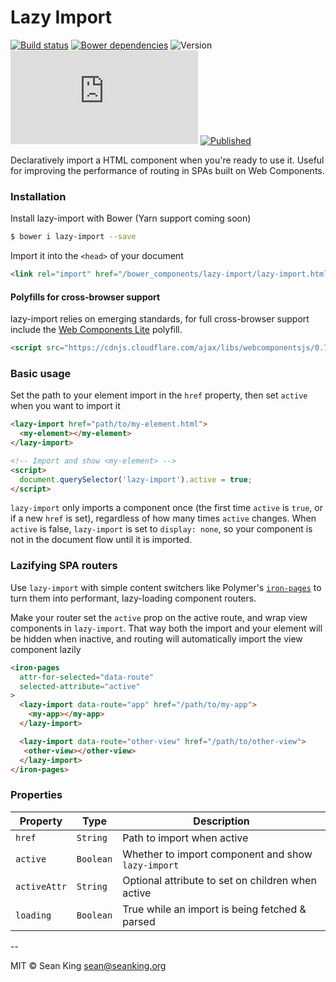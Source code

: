 # Lazy Import
[![Build status][travis-badge]][travis-url] [![Bower dependencies][bowerdeps-badge]][bowerdeps-url] ![Version][bower-badge] ![Size][size-badge] [![Published][webcomponents-badge]][webcomponents-url]

Declaratively import a HTML component when you're ready to use it. Useful for improving the performance of routing in SPAs built on Web Components.

### Installation

Install lazy-import with Bower (Yarn support coming soon)

```sh
$ bower i lazy-import --save
```

Import it into the `<head>` of your document

```html
<link rel="import" href="/bower_components/lazy-import/lazy-import.html">
```

#### Polyfills for cross-browser support

lazy-import relies on emerging standards, for full cross-browser support include the [Web Components Lite][webcomponents] polyfill.

```html
<script src="https://cdnjs.cloudflare.com/ajax/libs/webcomponentsjs/0.7.24/webcomponents-lite.min.js"></script>
```


### Basic usage
Set the path to your element import in the `href` property, then set `active` when you want to import it

```html
<lazy-import href="path/to/my-element.html">
  <my-element></my-element>
</lazy-import>

<!-- Import and show <my-element> -->
<script>
  document.querySelector('lazy-import').active = true;
</script>
```

`lazy-import` only imports a component once (the first time `active` is `true`, or if a new `href` is set), regardless of how many times `active` changes. When `active` is false, `lazy-import` is set to `display: none`, so your component is not in the document flow until it is imported.

### Lazifying SPA routers
Use `lazy-import` with simple content switchers like Polymer's [`iron-pages`][iron-pages] to turn them into performant, lazy-loading component routers.

Make your router set the `active` prop on the active route, and wrap view components in `lazy-import`. That way both the import and your element will be hidden when inactive, and routing will automatically import the view component lazily

```html
<iron-pages
  attr-for-selected="data-route"
  selected-attribute="active"
>
  <lazy-import data-route="app" href="/path/to/my-app">
    <my-app></my-app>
  </lazy-import>

  <lazy-import data-route="other-view" href="/path/to/other-view">
   <other-view></other-view>
  </lazy-import>
</iron-pages>
```

### Properties

Property     | Type      | Description                                                  
------------ | --------- | ---------------
`href`       | `String`  | Path to import when active                                   
`active`     | `Boolean` | Whether to import component and show `lazy-import`           
`activeAttr` | `String`  | Optional attribute to set on children when active            
`loading`    | `Boolean` | True while an import is being fetched & parsed


--

MIT © Sean King <sean@seanking.org>

[webcomponents]: https://github.com/webcomponents/webcomponentsjs

[bower-badge]: https://img.shields.io/bower/v/lazy-import.svg
[bowerlicense-badge]: https://img.shields.io/bower/l/lazy-import.svg
[travis-badge]: https://img.shields.io/travis/seaneking/lazy-import.svg
[travis-url]: https://travis-ci.org/seaneking/lazy-import
[bowerdeps-badge]: https://img.shields.io/gemnasium/seaneking/lazy-import.svg
[bowerdeps-url]: https://gemnasium.com/bower/lazy-import
[size-badge]: https://badges.herokuapp.com/size/github/seaneking/lazy-import/master/lazy-import.html?gzip=true&color=blue
[webcomponents-badge]: https://img.shields.io/badge/webcomponents.org-published-blue.svg
[webcomponents-url]: https://www.webcomponents.org/element/seaneking/lazy-import.sv
[iron-pages]: https://www.webcomponents.org/element/PolymerElements/iron-pages
